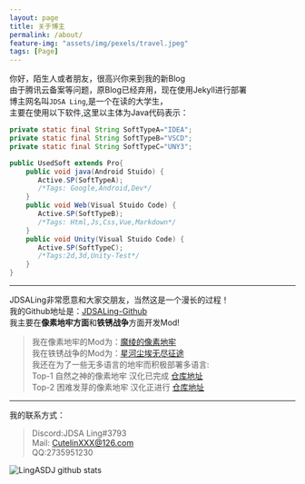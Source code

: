 ```yaml
---
layout: page
title: 关于博主
permalink: /about/
feature-img: "assets/img/pexels/travel.jpeg"
tags: [Page]
---
```


你好，陌生人或者朋友，很高兴你来到我的新Blog  
由于腾讯云备案等问题，原Blog已经弃用，现在使用Jekyll进行部署  
博主网名叫<code>JDSA Ling</code>,是一个在读的大学生，  
主要在使用以下软件,这里以主体为Java代码表示：  
  
```java
private static final String SoftTypeA="IDEA";
private static final String SoftTypeB="VSCD";
private static final String SoftTypeC="UNY3";

public UsedSoft extends Pro{
    public void java(Android Stuido) {
       Active.SP(SoftTypeA);
       /*Tags: Google,Android,Dev*/
    }
    public void Web(Visual Stuido Code) {
       Active.SP(SoftTypeB);
       /*Tags: Html,Js,Css,Vue,Markdown*/
    }
    public void Unity(Visual Stuido Code) {
       Active.SP(SoftTypeC);
       /*Tags:2d,3d,Unity-Test*/
    }
}
```

---
JDSALing非常愿意和大家交朋友，当然这是一个漫长的过程！  
我的Github地址是：[JDSALing-Github](https://github.com/LingASDJ)  
我主要在**像素地牢方面**和**铁锈战争**方面开发Mod!  
> 我在像素地牢的Mod为：[魔绫的像素地牢](https://github.com/AnsdoShip/magic-ling-pixel-dungeon)  
> 我在铁锈战争的Mod为：[星河尘埃无尽征途](https://jq.qq.com/?_wv=1027&k=uKbPmZMn)  
> 我还在为了一些无多语言的地牢而积极部署多语言:  
Top-1 自然之神的像素地牢 汉化已完成  [仓库地址](https://github.com/LingASDJ/DeisticPixelDungeon)  
Top-2 困难发芽的像素地牢 汉化正进行 [仓库地址](https://github.com/LingASDJ/harder-sprouted-pd)  
---

我的联系方式：
> Discord:JDSA Ling#3793  
> Mail: CutelinXXX@126.com  
> QQ:2735951230

![LingASDJ github stats](https://github-readme-stats.vercel.app/api/?username=LingASDJ&show_icons=true&title_color=fff&icon_color=79ff97&text_color=ffff00&bg_color=111111)

 

